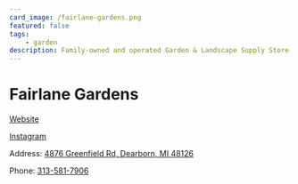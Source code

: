 ```yaml
---
card_image: /fairlane-gardens.png
featured: false
tags:
    - garden
description: Family-owned and operated Garden & Landscape Supply Store.
---
```


# Fairlane Gardens

[Website](https://www.flgardens.com/)

[Instagram](https://www.instagram.com/fairlanegardens/)

Address: [4876 Greenfield Rd, Dearborn, MI 48126](https://maps.app.goo.gl/kLipdQtKXGDALwKa7)

Phone: [313-581-7906](tel:313-581-7906)
